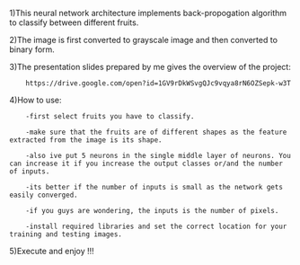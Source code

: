 1)This neural network architecture implements back-propogation algorithm to classify between different fruits.

2)The image is first converted to grayscale image and then converted to binary form.

3)The presentation slides prepared by me gives the overview of the project:
        
        https://drive.google.com/open?id=1GV9rDkWSvgQJc9vqya8rN6OZSepk-w3T
 
 4)How to use:
        
        -first select fruits you have to classify.
        
        -make sure that the fruits are of different shapes as the feature extracted from the image is its shape.
        
        -also ive put 5 neurons in the single middle layer of neurons. You can increase it if you increase the output classes or/and the number of inputs.
        
        -its better if the number of inputs is small as the network gets easily converged.
        
        -if you guys are wondering, the inputs is the number of pixels.
        
        -install required libraries and set the correct location for your training and testing images.
        
5)Execute and enjoy !!!
